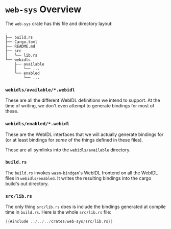# `web-sys` Overview

The `web-sys` crate has this file and directory layout:

```text
.
├── build.rs
├── Cargo.toml
├── README.md
├── src
│   └── lib.rs
└── webidls
    ├── available
    │   └── ...
    └── enabled
        └── ...
```

### `webidls/available/*.webidl`

These are all the different WebIDL definitions we intend to support. At the time
of writing, we don't even attempt to generate bindings for most of these.

### `webidls/enabled/*.webidl`

These are the WebIDL interfaces that we will actually generate bindings for (or
at least bindings for *some* of the things defined in these files).

These are all symlinks into the `webidls/available` directory.

### `build.rs`

The `build.rs` invokes `wasm-bindgen`'s WebIDL frontend on all the WebIDL files
in `webidls/enabled`. It writes the resulting bindings into the cargo build's
out directory.

### `src/lib.rs`

The only thing `src/lib.rs` does is include the bindings generated at compile
time in `build.rs`. Here is the whole `src/lib.rs` file:

```rust
{{#include ../../../crates/web-sys/src/lib.rs}}
```
